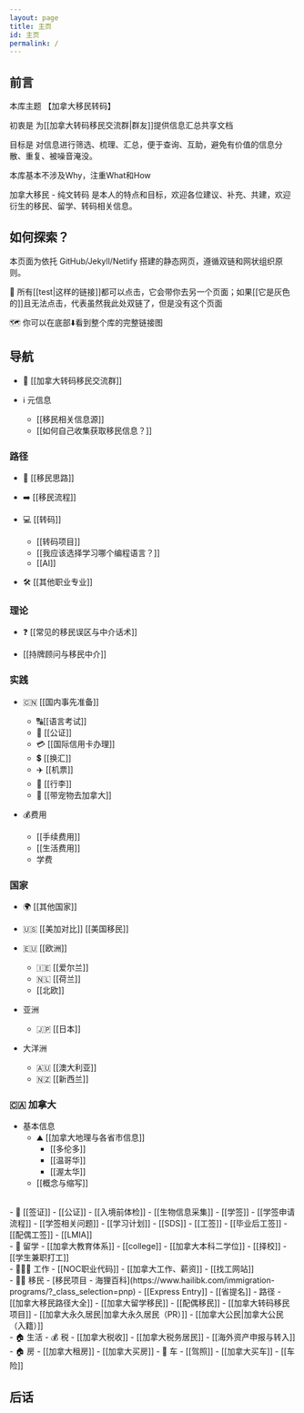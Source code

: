 ```yaml
---
layout: page
title: 主页
id: 主页
permalink: /
---
```


## 前言 

本库主题 【加拿大移民转码】 

初衷是 为[[加拿大转码移民交流群|群友]]提供信息汇总共享文档

目标是 对信息进行筛选、梳理、汇总，便于查询、互助，避免有价值的信息分散、重复、被噪音淹没。

本库基本不涉及Why，注重What和How

加拿大移民 - 纯文转码 是本人的特点和目标，欢迎各位建议、补充、共建，欢迎衍生的移民、留学、转码相关信息。

## 如何探索？

本页面为依托 GitHub/Jekyll/Netlify 搭建的静态网页，遵循双链和网状组织原则。

🔗 所有[[test|这样的链接]]都可以点击，它会带你去另一个页面；如果[[它是灰色的]]且无法点击，代表虽然我此处双链了，但是没有这个页面

🗺️ 你可以在底部⬇️看到整个库的完整链接图

## 导航

- 🦫 [[加拿大转码移民交流群]]

- ℹ️ 元信息
	- [[移民相关信息源]]
	- [[如何自己收集获取移民信息？]]

### 路径

- 🧠 [[移民思路]]
- ➡️ [[移民流程]]

- 💻 [[转码]] 
	- [[转码项目]]
	- [[我应该选择学习哪个编程语言？]]
	- [[AI]]

- 🛠 [[其他职业专业]]


### 理论

- ❓ [[常见的移民误区与中介话术]]

- [[持牌顾问与移民中介]]

### 实践

- 🇨🇳 [[国内事先准备]]
	- 🔠[[语言考试]]
	- 📃 [[公证]]
	- 💳 [[国际信用卡办理]]
	- 💲 [[换汇]]
	- ✈️ [[机票]]
	- 🧳 [[行李]]
	-  🐾 [[带宠物去加拿大]]

- 💰费用
	- [[手续费用]]
	- [[生活费用]]
	- 学费

### 国家

- 🌍 [[其他国家]]

- 🇺🇸 [[美加对比]] [[美国移民]]

- 🇪🇺 [[欧洲]]
	- 🇮🇪 [[爱尔兰]]
	- 🇳🇱 [[荷兰]]
	- [[北欧]]

- 亚洲
	- 🇯🇵 [[日本]]

- 大洋洲
	- 🇦🇺 [[澳大利亚]]
	- 🇳🇿 [[新西兰]]

### 🇨🇦 加拿大

- 基本信息
	- ⛰️ [[加拿大地理与各省市信息]]
		- [[多伦多]]
		- [[温哥华]]
		- [[渥太华]]
	- [[概念与缩写]]
<br>
- 📄 [[签证]]
	- [[公证]]
	- [[入境前体检]]
	- [[生物信息采集]]
	- [[学签]]
		- [[学签申请流程]]
		- [[学签相关问题]]
		- [[学习计划]]
		- [[SDS]]
	- [[工签]]
		- [[毕业后工签]]
		- [[配偶工签]]
		- [[LMIA]]
<br>
- 🏫 留学
	- [[加拿大教育体系]]
		- [[college]]
		- [[加拿大本科二学位]]
	- [[择校]]
	- [[学生兼职打工]]
<br>
- 👩🏻‍🔧 工作
	- [[NOC职业代码]]
	- [[加拿大工作、薪资]]
	- [[找工网站]]
<br>
- 🏃‍♀️ 移民
	- [移民项目 - 海狸百科](https://www.hailibk.com/immigration-programs/?_class_selection=pnp)
		- [[Express Entry]]
		- [[省提名]]
	- 路径
		- [[加拿大移民路径大全]]
		- [[加拿大留学移民]]
		- [[配偶移民]]
		- [[加拿大转码移民项目]]
	- [[加拿大永久居民|加拿大永久居民（PR）]]
	- [[加拿大公民|加拿大公民（入籍）]]
<br>
- 🏠 生活
	- 💰 税
		- [[加拿大税收]]
		- [[加拿大税务居民]]
		- [[海外资产申报与转入]]
	- 🏠 房
		- [[加拿大租房]]
		- [[加拿大买房]]
	- 🚗 车
		- [[驾照]]
		- [[加拿大买车]]
		- [[车险]]


## 后话

<!--最后分享一段话-->

<!-- 不要焦虑现状，不要恐慌无法预测的未来。人不可能一口吃成胖子，也不可能一下子完成一件大事。做出决定，制定计划，stick to your daily routine。报名考试、背单词、刷题、搜寻项目、整理需要的文件、开证明，当你知道自己需要做什么、应该怎么做时，你的心就会稳定下来，而不是像无头苍蝇一样乱转。慢慢来，一点一点完成，这些分散的小事会带你去你想去的地方。-->

<br>
<br>